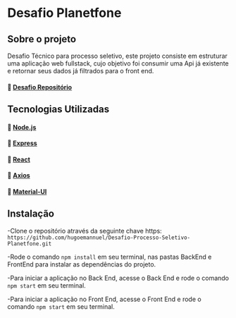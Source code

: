 # Desafio Planetfone

## Sobre o projeto

Desafio Técnico para processo seletivo, este projeto consiste em 
estruturar uma aplicação web fullstack,
cujo objetivo foi consumir uma Api já existente e retornar seus dados já filtrados para o front end.

#### :link: [Desafio Repositório](https://github.com/hugoemannuel/Desafio-Processo-Seletivo-Planetfone)

## Tecnologias Utilizadas

#### :link: [Node.js](https://nodejs.org/en/)
#### :link: [Express](https://expressjs.com/pt-br/)
#### :link: [React](https://reactjs.org/docs/getting-started.html)
#### :link: [Axios](https://axios-http.com/docs/intro)
#### :link: [Material-UI](https://mui.com/pt/)

## Instalação

-Clone o repositório através da seguinte chave https: `https://github.com/hugoemannuel/Desafio-Processo-Seletivo-Planetfone.git`

-Rode o comando `npm install` em seu terminal, nas pastas BackEnd e FrontEnd para instalar as dependências do projeto.

-Para iniciar a aplicação no Back End, acesse o Back End e rode o comando `npm start` em seu terminal.

-Para iniciar a aplicação no Front End, acesse o Front End e rode o comando `npm start` em seu terminal.
